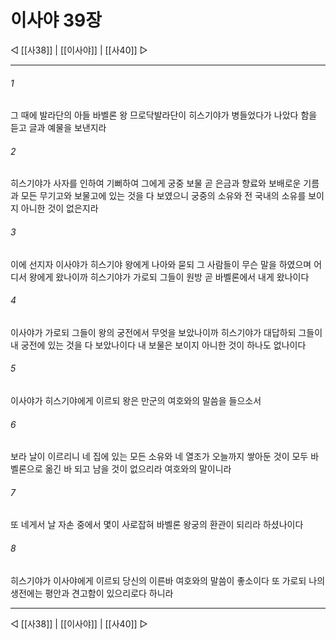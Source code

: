 ﻿# 이사야 39장

◁ [[사38]] | [[이사야]] | [[사40]] ▷
***

###### 1
그 때에 발라단의 아들 바벨론 왕 므로닥발라단이 히스기야가 병들었다가 나았다 함을 듣고 글과 예물을 보낸지라

###### 2
히스기야가 사자를 인하여 기뻐하여 그에게 궁중 보물 곧 은금과 향료와 보배로운 기름과 모든 무기고와 보물고에 있는 것을 다 보였으니 궁중의 소유와 전 국내의 소유를 보이지 아니한 것이 없은지라

###### 3
이에 선지자 이사야가 히스기야 왕에게 나아와 묻되 그 사람들이 무슨 말을 하였으며 어디서 왕에게 왔나이까 히스기야가 가로되 그들이 원방 곧 바벨론에서 내게 왔나이다

###### 4
이사야가 가로되 그들이 왕의 궁전에서 무엇을 보았나이까 히스기야가 대답하되 그들이 내 궁전에 있는 것을 다 보았나이다 내 보물은 보이지 아니한 것이 하나도 없나이다

###### 5
이사야가 히스기야에게 이르되 왕은 만군의 여호와의 말씀을 들으소서

###### 6
보라 날이 이르리니 네 집에 있는 모든 소유와 네 열조가 오늘까지 쌓아둔 것이 모두 바벨론으로 옮긴 바 되고 남을 것이 없으리라 여호와의 말이니라

###### 7
또 네게서 날 자손 중에서 몇이 사로잡혀 바벨론 왕궁의 환관이 되리라 하셨나이다

###### 8
히스기야가 이사야에게 이르되 당신의 이른바 여호와의 말씀이 좋소이다 또 가로되 나의 생전에는 평안과 견고함이 있으리로다 하니라

***
◁ [[사38]] | [[이사야]] | [[사40]] ▷